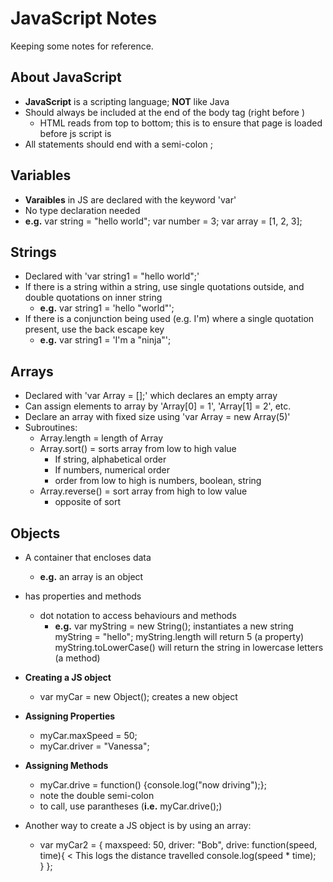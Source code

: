 # JavaScript Notes
Keeping some notes for reference.

## About JavaScript
- **JavaScript** is a scripting language; **NOT** like Java
- Should always be included at the end of the  body tag (right before </body>)
  - HTML reads from top to bottom; this is to ensure that page is loaded before js script is
- All statements should end with a semi-colon ;

## Variables
- **Varaibles** in JS are declared with the keyword 'var'
- No type declaration needed
- **e.g.** var string = "hello world";
           var number = 3;
           var array = [1, 2, 3];

## Strings
- Declared with 'var string1 = "hello world";'
- If there is a string within a string, use single quotations outside, and double quotations on
  inner string
  - **e.g.** var string1 = 'hello "world"';
- If there is a conjunction being used (e.g. I'm) where a single quotation present, use the
  back escape key
  - **e.g.** var string1 = 'I\'m a "ninja"';

## Arrays
- Declared with 'var Array = [];' which declares an empty array
- Can assign elements to array by 'Array[0] = 1', 'Array[1] = 2', etc.
- Declare an array with fixed size using 'var Array = new Array(5)'
- Subroutines:
  - Array.length = length of Array
  - Array.sort() = sorts array from low to high value
    - If string, alphabetical order
    - If numbers, numerical order
    - order from low to high is numbers, boolean, string
  - Array.reverse() = sort array from high to low value
    - opposite of sort

## Objects
- A container that encloses data
  - **e.g.** an array is an object
- has properties and methods
  - dot notation to access behaviours and methods
    - **e.g.** var myString = new String(); instantiates a new string
               myString = "hello";
               myString.length will return 5 (a property)
               myString.toLowerCase() will return the string in lowercase letters (a method)
- **Creating a JS object**
  - var myCar = new Object(); creates a new object
- **Assigning Properties**
  - myCar.maxSpeed = 50;
  - myCar.driver = "Vanessa";
- **Assigning Methods**
  - myCar.drive = function() {console.log("now driving");};
  - note the double semi-colon
  - to call, use parantheses (**i.e.** myCar.drive();)

- Another way to create a JS object is by using an array:
  - var myCar2 = {
        maxspeed: 50,
        driver: "Bob",
        drive: function(speed, time){ < This logs the distance travelled
          console.log(speed * time);    
          }
        };
